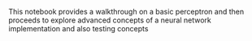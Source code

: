 This notebook provides a walkthrough on a basic perceptron and then proceeds to explore advanced concepts of a neural network implementation and also testing concepts
